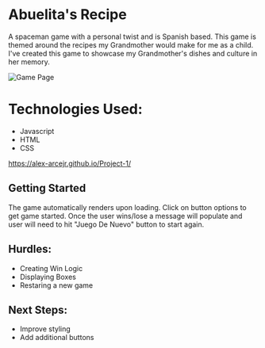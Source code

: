 # Abuelita's Recipe

A spaceman game with a personal twist and is Spanish based. This game is themed around the recipes my Grandmother would make for me as a child.  I've created this game to showcase my Grandmother's dishes and culture in her memory.

![Game Page](https://user-images.githubusercontent.com/106491940/230487877-2647604d-3929-419b-9128-4c6a122fcd4d.png)

# Technologies Used:
- Javascript 
- HTML
- CSS



https://alex-arcejr.github.io/Project-1/


## Getting Started 
The game automatically renders upon loading. Click on button options to get game started. Once the user wins/lose a message will populate and user will need to hit "Juego De Nuevo" button to start again.

## Hurdles:
 - Creating Win Logic
 - Displaying Boxes
 - Restaring a new game
 
## Next Steps:
- Improve styling
- Add additional buttons
